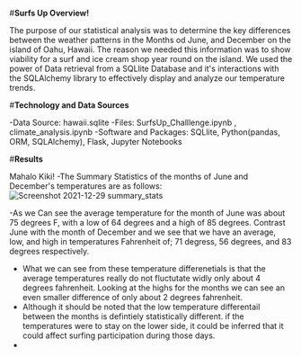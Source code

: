 #**Surfs Up Overview!**

  The purpose of our statistical analysis was to determine the  key differences between the weather patterns in the Months od June, and December on the island of Oahu, Hawaii. The   reason we needed this information was to show viability for a surf and ice cream shop year round on the island. We used the power of Data retrieval from a SQLlite Database and it's interactions with the SQLAlchemy library to effectively display and analyze our temperature trends.
  
#**Technology and Data Sources**

  -Data Source: hawaii.sqlite
  -Files: SurfsUp_Challlenge.ipynb , climate_analysis.ipynb
  -Software and Packages: SQLlite, Python(pandas, ORM, SQLAlchemy), Flask, Jupyter Notebooks
  
#**Results**

  Mahalo Kiki! 
  -The Summary Statistics of the months of June and December's temperatures are as follows: 
      ![Screenshot 2021-12-29 summary_stats](https://user-images.githubusercontent.com/93295751/147694374-25f1e1d3-e222-4fee-a963-a84aff3276d1.png)

  -As we Can see the average temperature for the month of June was about 75 degrees F, with a low of 64 degrees and a high of 85 degrees. Contrast June with the month of December    and we see that we have an average, low, and high in temperatures Fahrenheit of; 71 degress, 56 degrees, and 83 degrees respectively. 
 - What we can see from these temperature differenetials is that the average temperatures really do not fluctutate widly only about 4 degrees fahrenheit. Looking at the highs for    the months we can see an even smaller difference of only about 2 degrees fahrenheit. 
 - Although it should be noted that the low temperature differentail between the months is defintiely statistically different. if the temperatures were to stay on the lower side,    it could be inferred that it could affect surfing participation during those days. 
 -  
   
